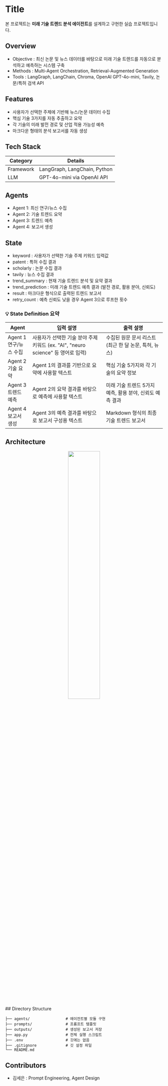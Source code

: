 # Title

본 프로젝트는 **미래 기술 트렌드 분석 에이전트**를 설계하고 구현한 실습 프로젝트입니다.

## Overview

- Objective : 최신 논문 및 뉴스 데이터를 바탕으로 미래 기술 트렌드를 자동으로 분석하고 예측하는 시스템 구축
- Methods : Multi-Agent Orchestration, Retrieval-Augmented Generation
- Tools : LangGraph, LangChain, Chroma, OpenAI GPT-4o-mini, Tavily, 논문/특허 검색 API

## Features

- 사용자가 선택한 주제에 기반해 뉴스/논문 데이터 수집
- 핵심 기술 3가지를 자동 추출하고 요약
- 각 기술의 미래 발전 경로 및 산업 적용 가능성 예측
- 마크다운 형태의 분석 보고서를 자동 생성

## Tech Stack

| Category | Details |
| --- | --- |
| Framework | LangGraph, LangChain, Python |
| LLM | GPT-4o-mini via OpenAI API |

## Agents

- Agent 1: 최신 연구/뉴스 수집
- Agent 2: 기술 트렌드 요약
- Agent 3: 트렌드 예측
- Agent 4: 보고서 생성

## State

- keyword : 사용자가 선택한 기술 주제 키워드 입력값
- patent : 특허 수집 결과
- scholarly : 논문 수집 결과
- tavily : 뉴스 수집 결과
- trend_summary : 현재 기술 트렌드 분석 및 요약 결과
- trend_prediction : 미래 기술 트렌드 예측 결과 (발전 경로, 활용 분야, 신뢰도)
- result : 마크다운 형식으로 출력된 트렌드 보고서
- retry_count : 예측 신뢰도 낮을 경우 Agent 3으로 루프한 횟수

### 💡 State Definition 요약

| Agent | 입력 설명 | 출력 설명 |
| --- | --- | --- |
| Agent 1<br>연구/뉴스 수집 | 사용자가 선택한 기술 분야 주제 키워드 (ex. "AI", "neuro science" 등 영어로 입력) | 수집된 원문 문서 리스트 (최근 한 달 논문, 특허, 뉴스) |
| Agent 2<br>기술 요약 | Agent 1의 결과를 기반으로 요약에 사용할 텍스트 | 핵심 기술 5가지와 각 기술의 요약 정보 |
| Agent 3<br>트렌드 예측 | Agent 2의 요약 결과를 바탕으로 예측에 사용할 텍스트 | 미래 기술 트렌드 5가지 예측, 활용 분야, 신뢰도 예측 결과 |
| Agent 4<br>보고서 생성 | Agent 3의 예측 결과를 바탕으로 보고서 구성용 텍스트 | Markdown 형식의 최종 기술 트렌드 보고서 |

## Architecture
<p align="center">
<img src = "https://github.com/user-attachments/assets/67e703fc-1171-4444-99f8-8a3d6ed4b3ce" width="45%" height="45%">
</p>
## Directory Structure

```
├── agents/                # 에이전트별 모듈 구현
├── prompts/               # 프롬프트 템플릿
├── outputs/               # 생성된 보고서 저장
├── app.py                 # 전체 실행 스크립트
├── .env                   # 깃에는 없음
├── .gitignore             # 깃 설정 파일
└── README.md
```

## Contributors

- 김세은 : Prompt Engineering, Agent Design
